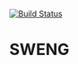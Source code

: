 [![Build Status](https://travis-ci.org/varathar53/SWENG.svg?branch=master)](https://travis-ci.org/varathar53/SWENG)

# SWENG